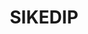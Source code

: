 ---
title: "SIKEDIP"
desc: "Sistem Kelola Daftar Informasi"
logo: /layanan/logo/sikedip.png
eurl: https://sikedip.kalbarprov.go.id/
---